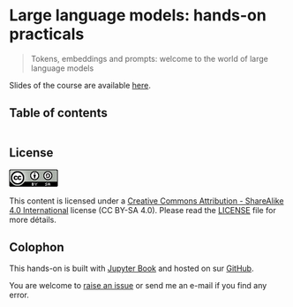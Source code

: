 # Large language models: hands-on practicals

> Tokens, embeddings and prompts: welcome to the world of large language models


Slides of the course are available [here](https://doi.org/10.5281/zenodo.13976656).


## Table of contents

```{tableofcontents}
```


## License

![](img/logo_CC-BY-SA.png)

This content is licensed under a [Creative Commons Attribution - ShareAlike 4.0 International](https://creativecommons.org/licenses/by-sa/4.0/) license (CC BY-SA 4.0). Please read the [LICENSE](../LICENSE) file for more détails.


## Colophon

This hands-on is built with [Jupyter Book](https://jupyterbook.org/en/stable/intro.html) and hosted on sur [GitHub](https://github.com/pierrepo/llm-practicals).

You are welcome to [raise an issue](https://github.com/pierrepo/llm-practicals/issues/new/) or send me an e-mail if you find any error.
